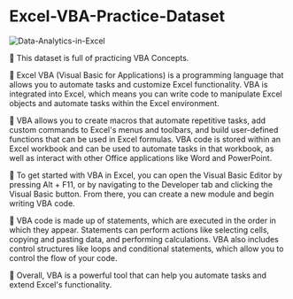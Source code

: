 
# Excel-VBA-Practice-Dataset

![Data-Analytics-in-Excel](https://cdn-images-1.medium.com/fit/t/1600/480/1*g__jiesLRIfCRefVG69Pfw.gif)

🔶 This dataset is full of practicing VBA Concepts.

🔶 Excel VBA (Visual Basic for Applications) is a programming language that allows you to automate tasks and customize Excel functionality. VBA is integrated into Excel, which means you can write code to manipulate Excel objects and automate tasks within the Excel environment.

🔶 VBA allows you to create macros that automate repetitive tasks, add custom commands to Excel's menus and toolbars, and build user-defined functions that can be used in Excel formulas. VBA code is stored within an Excel workbook and can be used to automate tasks in that workbook, as well as interact with other Office applications like Word and PowerPoint.

🔶 To get started with VBA in Excel, you can open the Visual Basic Editor by pressing Alt + F11, or by navigating to the Developer tab and clicking the Visual Basic button. From there, you can create a new module and begin writing VBA code.

🔶 VBA code is made up of statements, which are executed in the order in which they appear. Statements can perform actions like selecting cells, copying and pasting data, and performing calculations. VBA also includes control structures like loops and conditional statements, which allow you to control the flow of your code.

🔶 Overall, VBA is a powerful tool that can help you automate tasks and extend Excel's functionality.
